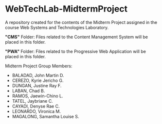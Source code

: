 # WebTechLab-MidtermProject
A repository created for the contents of the Midterm Project assigned in the course Web Systems and Technologies Laboratory.

**"CMS"** Folder: Files related to the Content Management System will be placed in this folder.

**"PWA"** Folder: Files related to the Progressive Web Application will be placed in this folder.

Midterm Project Group Members:
* BALADAD, John Martin D.
* CEREZO, Kyrie Jericho G.
* DUNGAN, Justine Ray F.
* LABAN, Chad B.
* RAMOS, Jaewin-Chino L.
* TATEL, Jaybriane C.
* CAYADI, Denyse Rae C.
* LEONARDO, Vironica M.
* MAGALONG, Samantha Louise S.
